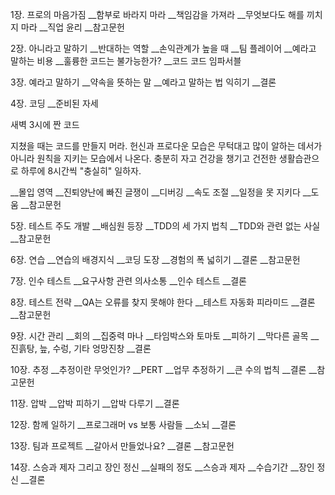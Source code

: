 

1장. 프로의 마음가짐
__함부로 바라지 마라
__책임감을 가져라
__무엇보다도 해를 끼치지 마라
__직업 윤리
__참고문헌

2장. 아니라고 말하기
__반대하는 역할
__손익관계가 높을 때
__팀 플레이어
__예라고 말하는 비용
__훌륭한 코드는 불가능한가?
__코드 코드 임파서블

3장. 예라고 말하기
__약속을 뜻하는 말
__예라고 말하는 법 익히기
__결론

4장. 코딩
__준비된 자세

새벽 3시에 짠 코드 

지쳤을 때는 코드를 만들지 머라. 헌신과 프로다운 모습은 무턱대고 많이 알하는 데서가 아니라 원칙을 지키는 모습에서 나온다. 충분히 자고 건강을 챙기고 건전한 생활습관으로 하루에 8시간씩 "충실히" 일하자.


__몰입 영역
__진퇴양난에 빠진 글쟁이
__디버깅
__속도 조절
__일정을 못 지키다
__도움
__참고문헌

5장. 테스트 주도 개발
__배심원 등장
__TDD의 세 가지 법칙
__TDD와 관련 없는 사실
__참고문헌

6장. 연습
__연습의 배경지식
__코딩 도장
__경험의 폭 넓히기
__결론
__참고문헌

7장. 인수 테스트
__요구사항 관련 의사소통
__인수 테스트
__결론

8장. 테스트 전략
__QA는 오류를 찾지 못해야 한다
__테스트 자동화 피라미드
__결론
__참고문헌

9장. 시간 관리
__회의
__집중력 마나
__타임박스와 토마토
__피하기
__막다른 골목
__진흙탕, 늪, 수렁, 기타 엉망진창
__결론

10장. 추정
__추정이란 무엇인가?
__PERT
__업무 추정하기
__큰 수의 법칙
__결론
__참고문헌

11장. 압박
__압박 피하기
__압박 다루기
__결론

12장. 함께 일하기
__프로그래머 vs 보통 사람들
__소뇌
__결론

13장. 팀과 프로젝트
__갈아서 만들었나요?
__결론
__참고문헌

14장. 스승과 제자 그리고 장인 정신
__실패의 정도
__스승과 제자
__수습기간
__장인 정신
__결론

